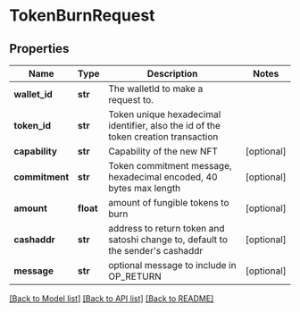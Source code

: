 # TokenBurnRequest

## Properties
Name | Type | Description | Notes
------------ | ------------- | ------------- | -------------
**wallet_id** | **str** | The walletId to make a request to. | 
**token_id** | **str** | Token unique hexadecimal identifier, also the id of the token creation transaction | 
**capability** | **str** | Capability of the new NFT | [optional] 
**commitment** | **str** | Token commitment message, hexadecimal encoded, 40 bytes max length | [optional] 
**amount** | **float** | amount of fungible tokens to burn | [optional] 
**cashaddr** | **str** | address to return token and satoshi change to, default to the sender&#39;s cashaddr | [optional] 
**message** | **str** | optional message to include in OP_RETURN | [optional] 

[[Back to Model list]](../README.md#documentation-for-models) [[Back to API list]](../README.md#documentation-for-api-endpoints) [[Back to README]](../README.md)


